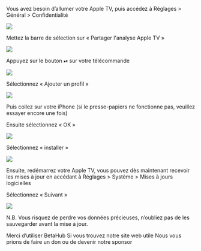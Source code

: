 Vous avez besoin d’allumer votre Apple TV, puis accédez à Réglages \> Général \> Confidentialité

![][Privacy]

Mettez la barre de sélection sur « Partager l'analyse Apple TV »

![][Share]

Appuyez sur le bouton ⏯ sur votre télécommande

![][Remote]

Sélectionnez « Ajouter un profil »

![][Add Profile]

Puis collez sur votre iPhone (si le presse-papiers ne fonctionne pas, veuillez essayer encore une fois)

Ensuite sélectionnez « OK »

![][Type URL]

Sélectionnez « installer » 

![][Install Profile]

Ensuite, redémarrez votre Apple TV, vous pouvez dès maintenant recevoir les mises à jour en accédant à Réglages \> Système \> Mises à jours logicielles

Sélectionnez « Suivant »

![][Update]

N.B. Vous risquez de perdre vos données précieuses, n’oubliez pas de les sauvegarder avant la mise à jour.

Merci d’utiliser BetaHub
Si vous trouvez notre site web utile
Nous vous prions de faire un don ou de devenir notre sponsor

[Privacy]:  https://tva1.sinaimg.cn/large/008i3skNgy1gwqqdqt8t8j311q0hqdge.jpg
[Share]:  https://tva1.sinaimg.cn/large/008i3skNgy1gwqrjc3zbpj311q0hqdgc.jpg
[Remote]:  https://tva1.sinaimg.cn/large/008i3skNgy1gwqrptfoy4j30he0hqdfx.jpg
[Add Profile]:  https://tva1.sinaimg.cn/large/008i3skNgy1gwqrjq2216j311q0hq3yw.jpg
[Type URL]:  https://tva1.sinaimg.cn/large/008i3skNgy1gwqrjxzzaaj30hv0hqmxa.jpg
[Install Profile]:  https://tva1.sinaimg.cn/large/008i3skNgy1gwqrihdjz6j311q0hqdgc.jpg
[Update]:  https://tva1.sinaimg.cn/large/008i3skNgy1gwqrnswkn5j311q0hqmxd.jpg